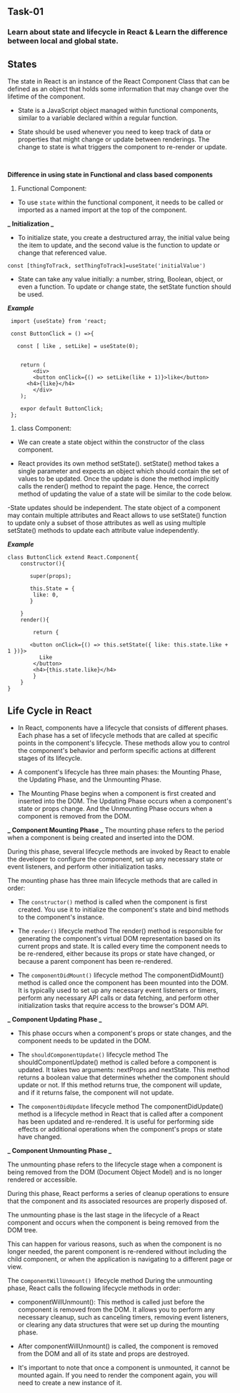 ## Task-01

### Learn about state and lifecycle in React & Learn the difference between local and global state.

## States

The state in React is an instance of the React Component Class that can be defined as an object that holds some information that may change over the lifetime of the component.

- State is a JavaScript object managed within functional components, similar to a variable declared within a regular function.

- State should be used whenever you need to keep track of data or properties that might change or update between renderings. The change to state is what triggers the component to re-render or update.

<br>

**Difference in using state in Functional and class based components**

1. Functional Component:

- To use `state` within the functional component, it needs to be called or imported as a named import at the top of the component.

**_ Initialization _**

- To initialize state, you create a destructured array, the initial value being the item to update, and the second value is the function to update or change that referenced value.

```
const [thingToTrack, setThingToTrack]=useState('initialValue')

```

- State can take any value initially: a number, string, Boolean, object, or even a function. To update or change state, the setState function should be used.

**_Example_**

```
 import {useState} from 'react;

 const ButtonClick = () =>{

   const [ like , setLike] = useState(0);


    return (
        <div>
        <button onClick={() => setLike(like + 1)}>like</button>
      <h4>{like}</h4>
        </div>
    );

    expor default ButtonClick;
 };

```

1.  class Component:

- We can create a state object within the constructor of the class component.

- React provides its own method setState(). setState() method takes a single parameter and expects an object which should contain the set of values to be updated. Once the update is done the method implicitly calls the render() method to repaint the page. Hence, the correct method of updating the value of a state will be similar to the code below.

-State updates should be independent. The state object of a component may contain multiple attributes and React allows to use setState() function to update only a subset of those attributes as well as using multiple setState() methods to update each attribute value independently.

**_Example_**

```
class ButtonClick extend React.Component{
    constructor(){

       super(props);

       this.State = {
        like: 0,
       }

    }
    render(){

        return {

       <button onClick={() => this.setState({ like: this.state.like + 1 })}>
          Like
        </button>
        <h4>{this.state.like}</h4>
        }
    }
}

```

## Life Cycle in React

- In React, components have a lifecycle that consists of different phases. Each phase has a set of lifecycle methods that are called at specific points in the component's lifecycle. These methods allow you to control the component's behavior and perform specific actions at different stages of its lifecycle.

- A component's lifecycle has three main phases: the Mounting Phase, the Updating Phase, and the Unmounting Phase.

- The Mounting Phase begins when a component is first created and inserted into the DOM. The Updating Phase occurs when a component's state or props change. And the Unmounting Phase occurs when a component is removed from the DOM.

**_ Component Mounting Phase _**
The mounting phase refers to the period when a component is being created and inserted into the DOM.

During this phase, several lifecycle methods are invoked by React to enable the developer to configure the component, set up any necessary state or event listeners, and perform other initialization tasks.

The mounting phase has three main lifecycle methods that are called in order:

- The `constructor()` method is called when the component is first created. You use it to initialize the component's state and bind methods to the component's instance.

- The `render()` lifecycle method
  The render() method is responsible for generating the component's virtual DOM representation based on its current props and state. It is called every time the component needs to be re-rendered, either because its props or state have changed, or because a parent component has been re-rendered.

- The `componentDidMount()` lifecycle method
  The componentDidMount() method is called once the component has been mounted into the DOM. It is typically used to set up any necessary event listeners or timers, perform any necessary API calls or data fetching, and perform other initialization tasks that require access to the browser's DOM API.

**_ Component Updating Phase _**

- This phase occurs when a component's props or state changes, and the component needs to be updated in the DOM.

- The `shouldComponentUpdate()` lifecycle method
  The shouldComponentUpdate() method is called before a component is updated. It takes two arguments: nextProps and nextState. This method returns a boolean value that determines whether the component should update or not. If this method returns true, the component will update, and if it returns false, the component will not update.

- The `componentDidUpdate` lifecycle method
  The componentDidUpdate() method is a lifecycle method in React that is called after a component has been updated and re-rendered. It is useful for performing side effects or additional operations when the component's props or state have changed.

**_ Component Unmounting Phase _**

The unmounting phase refers to the lifecycle stage when a component is being removed from the DOM (Document Object Model) and is no longer rendered or accessible.

During this phase, React performs a series of cleanup operations to ensure that the component and its associated resources are properly disposed of.

The unmounting phase is the last stage in the lifecycle of a React component and occurs when the component is being removed from the DOM tree.

This can happen for various reasons, such as when the component is no longer needed, the parent component is re-rendered without including the child component, or when the application is navigating to a different page or view.

The c`omponentWillUnmount() `lifecycle method
During the unmounting phase, React calls the following lifecycle methods in order:

- componentWillUnmount(): This method is called just before the component is removed from the DOM. It allows you to perform any necessary cleanup, such as canceling timers, removing event listeners, or clearing any data structures that were set up during the mounting phase.

- After componentWillUnmount() is called, the component is removed from the DOM and all of its state and props are destroyed.
- It's important to note that once a component is unmounted, it cannot be mounted again. If you need to render the component again, you will need to create a new instance of it.
